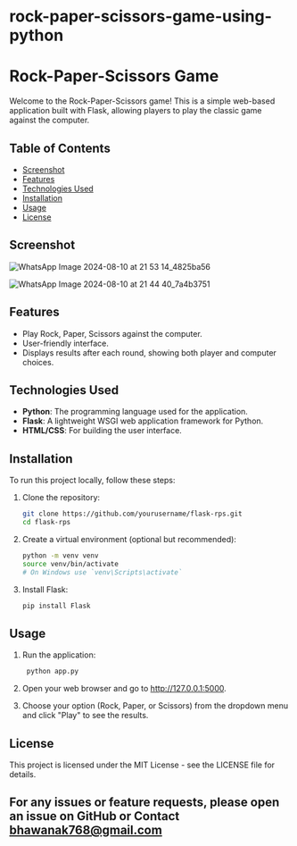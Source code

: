 # rock-paper-scissors-game-using-python

# Rock-Paper-Scissors Game

Welcome to the Rock-Paper-Scissors game! This is a simple web-based application built with Flask, allowing players to play the classic game against the computer.

## Table of Contents

- [Screenshot](#screenshot)
- [Features](#features)
- [Technologies Used](#technologies-used)
- [Installation](#installation)
- [Usage](#usage)
- [License](#license)

## Screenshot

![WhatsApp Image 2024-08-10 at 21 53 14_4825ba56](https://github.com/user-attachments/assets/960be865-7a30-4ecc-bfe0-f6c56cd28655)

![WhatsApp Image 2024-08-10 at 21 44 40_7a4b3751](https://github.com/user-attachments/assets/aab7e5f3-f7b4-4c20-96fe-df4e257ddde0)


## Features

- Play Rock, Paper, Scissors against the computer.
- User-friendly interface.
- Displays results after each round, showing both player and computer choices.

## Technologies Used

- **Python**: The programming language used for the application.
- **Flask**: A lightweight WSGI web application framework for Python.
- **HTML/CSS**: For building the user interface.

## Installation

To run this project locally, follow these steps:

1. Clone the repository:
   ```bash
   git clone https://github.com/yourusername/flask-rps.git
   cd flask-rps
   
2. Create a virtual environment (optional but recommended):

   ```bash
   python -m venv venv
   source venv/bin/activate
   # On Windows use `venv\Scripts\activate`

3. Install Flask:

     ```bash
    pip install Flask

     
## Usage

1. Run the application:

     ```bash
      python app.py
   
2. Open your web browser and go to http://127.0.0.1:5000.

3. Choose your option (Rock, Paper, or Scissors) from the dropdown menu and click "Play" to see the results.

## License

This project is licensed under the MIT License - see the LICENSE file for details.

## For any issues or feature requests, please open an issue on GitHub or Contact bhawanak768@gmail.com
